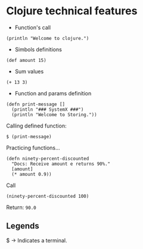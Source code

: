 # Clojure technical features

* Function's call

```
(println "Welcome to clojure.")
```

* Simbols definitions

```
(def amount 15)
```

* Sum values

```
(+ 13 3)
```

* Function and params definition

```
(defn print-message []
  (println "### SystemX ###")
  (println "Welcome to Storing."))
```

Calling defined function: 
```
$ (print-message)
```

Practicing functions...

```
(defn ninety-percent-discounted
  "Docs: Receive amount e returns 90%."
  [amount]
  (* amount 0.9))
```

Call

`(ninety-percent-discounted 100)`

Return: `90.0`


## Legends
$ -> Indicates a terminal.